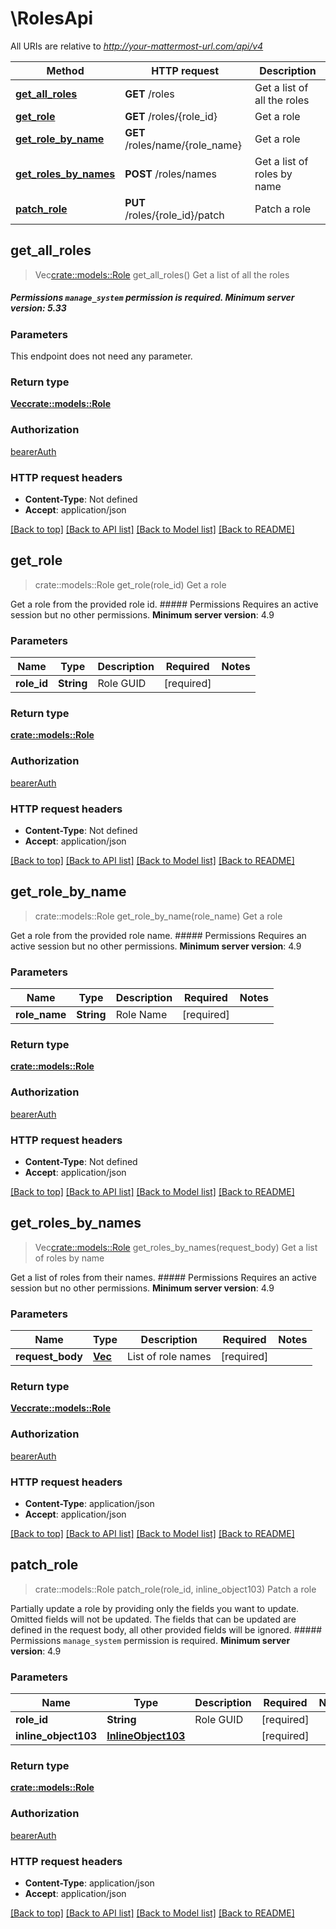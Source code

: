 # \RolesApi

All URIs are relative to *http://your-mattermost-url.com/api/v4*

Method | HTTP request | Description
------------- | ------------- | -------------
[**get_all_roles**](RolesApi.md#get_all_roles) | **GET** /roles | Get a list of all the roles
[**get_role**](RolesApi.md#get_role) | **GET** /roles/{role_id} | Get a role
[**get_role_by_name**](RolesApi.md#get_role_by_name) | **GET** /roles/name/{role_name} | Get a role
[**get_roles_by_names**](RolesApi.md#get_roles_by_names) | **POST** /roles/names | Get a list of roles by name
[**patch_role**](RolesApi.md#patch_role) | **PUT** /roles/{role_id}/patch | Patch a role



## get_all_roles

> Vec<crate::models::Role> get_all_roles()
Get a list of all the roles

##### Permissions  `manage_system` permission is required.  __Minimum server version__: 5.33 

### Parameters

This endpoint does not need any parameter.

### Return type

[**Vec<crate::models::Role>**](Role.md)

### Authorization

[bearerAuth](../README.md#bearerAuth)

### HTTP request headers

- **Content-Type**: Not defined
- **Accept**: application/json

[[Back to top]](#) [[Back to API list]](../README.md#documentation-for-api-endpoints) [[Back to Model list]](../README.md#documentation-for-models) [[Back to README]](../README.md)


## get_role

> crate::models::Role get_role(role_id)
Get a role

Get a role from the provided role id.  ##### Permissions Requires an active session but no other permissions.  __Minimum server version__: 4.9 

### Parameters


Name | Type | Description  | Required | Notes
------------- | ------------- | ------------- | ------------- | -------------
**role_id** | **String** | Role GUID | [required] |

### Return type

[**crate::models::Role**](Role.md)

### Authorization

[bearerAuth](../README.md#bearerAuth)

### HTTP request headers

- **Content-Type**: Not defined
- **Accept**: application/json

[[Back to top]](#) [[Back to API list]](../README.md#documentation-for-api-endpoints) [[Back to Model list]](../README.md#documentation-for-models) [[Back to README]](../README.md)


## get_role_by_name

> crate::models::Role get_role_by_name(role_name)
Get a role

Get a role from the provided role name.  ##### Permissions Requires an active session but no other permissions.  __Minimum server version__: 4.9 

### Parameters


Name | Type | Description  | Required | Notes
------------- | ------------- | ------------- | ------------- | -------------
**role_name** | **String** | Role Name | [required] |

### Return type

[**crate::models::Role**](Role.md)

### Authorization

[bearerAuth](../README.md#bearerAuth)

### HTTP request headers

- **Content-Type**: Not defined
- **Accept**: application/json

[[Back to top]](#) [[Back to API list]](../README.md#documentation-for-api-endpoints) [[Back to Model list]](../README.md#documentation-for-models) [[Back to README]](../README.md)


## get_roles_by_names

> Vec<crate::models::Role> get_roles_by_names(request_body)
Get a list of roles by name

Get a list of roles from their names.  ##### Permissions Requires an active session but no other permissions.  __Minimum server version__: 4.9 

### Parameters


Name | Type | Description  | Required | Notes
------------- | ------------- | ------------- | ------------- | -------------
**request_body** | [**Vec<String>**](String.md) | List of role names | [required] |

### Return type

[**Vec<crate::models::Role>**](Role.md)

### Authorization

[bearerAuth](../README.md#bearerAuth)

### HTTP request headers

- **Content-Type**: application/json
- **Accept**: application/json

[[Back to top]](#) [[Back to API list]](../README.md#documentation-for-api-endpoints) [[Back to Model list]](../README.md#documentation-for-models) [[Back to README]](../README.md)


## patch_role

> crate::models::Role patch_role(role_id, inline_object103)
Patch a role

Partially update a role by providing only the fields you want to update. Omitted fields will not be updated. The fields that can be updated are defined in the request body, all other provided fields will be ignored.  ##### Permissions `manage_system` permission is required.  __Minimum server version__: 4.9 

### Parameters


Name | Type | Description  | Required | Notes
------------- | ------------- | ------------- | ------------- | -------------
**role_id** | **String** | Role GUID | [required] |
**inline_object103** | [**InlineObject103**](InlineObject103.md) |  | [required] |

### Return type

[**crate::models::Role**](Role.md)

### Authorization

[bearerAuth](../README.md#bearerAuth)

### HTTP request headers

- **Content-Type**: application/json
- **Accept**: application/json

[[Back to top]](#) [[Back to API list]](../README.md#documentation-for-api-endpoints) [[Back to Model list]](../README.md#documentation-for-models) [[Back to README]](../README.md)

